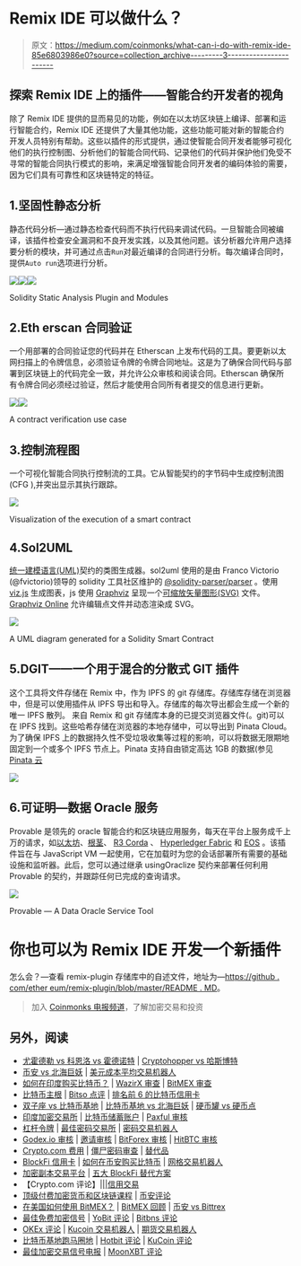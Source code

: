 # Remix IDE 可以做什么？

> 原文：<https://medium.com/coinmonks/what-can-i-do-with-remix-ide-85e6803986e0?source=collection_archive---------3----------------------->

## 探索 Remix IDE 上的插件——智能合约开发者的视角

除了 Remix IDE 提供的显而易见的功能，例如在以太坊区块链上编译、部署和运行智能合约，Remix IDE 还提供了大量其他功能，这些功能可能对新的智能合约开发人员特别有帮助。这些以插件的形式提供，通过使智能合同开发者能够可视化他们的执行控制图、分析他们的智能合同代码、记录他们的代码并保护他们免受不寻常的智能合同执行模式的影响，来满足增强智能合同开发者的编码体验的需要，因为它们具有可靠性和区块链特定的特征。

## 1.坚固性静态分析

静态代码分析—通过静态检查代码而不执行代码来调试代码。一旦智能合同被编译，该插件检查安全漏洞和不良开发实践，以及其他问题。该分析器允许用户选择要分析的模块，并可通过点击`Run`对最近编译的合同进行分析。每次编译合同时，提供`Auto run`选项进行分析。

![](img/be2be0de81d41d9823abc24a0f413dc5.png)![](img/e03a290766463d8bf3a466584a8912b7.png)![](img/f818bf7e7413df6c512f777ef2a3e907.png)

Solidity Static Analysis Plugin and Modules

## 2.Eth **erscan 合同验证**

一个用部署的合同验证您的代码并在 Etherscan 上发布代码的工具。要更新以太网扫描上的令牌信息，必须验证令牌的令牌合同地址。这是为了确保合同代码与部署到区块链上的代码完全一致，并允许公众审核和阅读合同。Etherscan 确保所有令牌合同必须经过验证，然后才能使用合同所有者提交的信息进行更新。

![](img/edb22dca87d9e722e34f5cf550403c9c.png)![](img/c240da22548bdb98af431bd11caac251.png)

A contract verification use case

## 3.控制流程图

一个可视化智能合同执行控制流的工具。它从智能契约的字节码中生成控制流图(CFG ),并突出显示其执行跟踪。

![](img/96f84ed4d58c043ce3be5f0b7c8a2dee.png)

Visualization of the execution of a smart contract

## 4.Sol2UML

[统一建模语言(UML)](https://en.wikipedia.org/wiki/Unified_Modeling_Language)契约的类图生成器。sol2uml 使用的是由 Franco Victorio (@fvictorio)领导的 solidity 工具社区维护的 [@solidity-parser/parser](https://github.com/solidity-parser/parser) 。使用 [viz.js](https://github.com/mdaines/viz.js/) 生成图表，js 使用 [Graphviz](http://www.graphviz.org/) 呈现一个[可缩放矢量图形(SVG)](https://en.wikipedia.org/wiki/Scalable_Vector_Graphics) 文件。 [Graphviz Online](https://dreampuf.github.io/GraphvizOnline/) 允许编辑点文件并动态渲染成 SVG。

![](img/9c6800073ad5f0efad6db33a4c549816.png)

A UML diagram generated for a Solidity Smart Contract

## 5.DGIT——一个用于混合的分散式 GIT 插件

这个工具将文件存储在 Remix 中，作为 IPFS 的 git 存储库。存储库存储在浏览器中，但是可以使用插件从 IPFS 导出和导入。存储库的每次导出都会生成一个新的唯一 IPFS 散列。
来自 Remix 和 git 存储库本身的已提交浏览器文件(。git)可以在 IPFS 找到。这些哈希存储在浏览器的本地存储中，可以导出到 Pinata Cloud。为了确保 IPFS 上的数据持久性不受垃圾收集等过程的影响，可以将数据无限期地固定到一个或多个 IPFS 节点上。Pinata 支持自由锁定高达 1GB 的数据(参见 [Pinata 云](https://pinata.cloud/)

![](img/e51adb0c6ac80ec7676d096fa7f1cf53.png)

## 6.可证明—数据 Oracle 服务

Provable 是领先的 oracle 智能合约和区块链应用服务，每天在平台上服务成千上万的请求，如[以太坊](https://docs.provable.xyz/#ethereum)、[根茎](https://docs.provable.xyz/#rootstock)、 [R3 Corda](https://docs.provable.xyz/#corda) 、 [Hyperledger Fabric](https://docs.provable.xyz/#fabric) 和 [EOS](https://docs.provable.xyz/#eos) 。该插件旨在与 JavaScript VM 一起使用，它在加载时为您的会话部署所有需要的基础设施和监听器。此后，您可以通过继承 usingOraclize 契约来部署任何利用 Provable 的契约，并跟踪任何已完成的查询请求。

![](img/b8700dbc0cb0e8d75d9d575c246e2043.png)

Provable — A Data Oracle Service Tool

# 你也可以为 Remix IDE 开发一个新插件

怎么会？—查看 remix-plugin 存储库中的自述文件，地址为—[https://github . com/ether eum/remix-plugin/blob/master/README . MD](https://github.com/ethereum/remix-plugin/blob/master/readme.md)。

> 加入 [Coinmonks 电报频道](https://t.me/coincodecap)，了解加密交易和投资

## 另外，阅读

*   [尤霍德勒 vs 科恩洛 vs 霍德诺特](/coinmonks/youhodler-vs-coinloan-vs-hodlnaut-b1050acde55a) | [Cryptohopper vs 哈斯博特](https://blog.coincodecap.com/cryptohopper-vs-haasbot)
*   [币安 vs 北海巨妖](https://blog.coincodecap.com/binance-vs-kraken) | [美元成本平均交易机器人](https://blog.coincodecap.com/pionex-dca-bot)
*   [如何在印度购买比特币？](/coinmonks/buy-bitcoin-in-india-feb50ddfef94) | [WazirX 审查](/coinmonks/wazirx-review-5c811b074f5b) | [BitMEX 审查](https://blog.coincodecap.com/bitmex-review)
*   [比特币主根](https://blog.coincodecap.com/bitcoin-taproot) | [Bitso 点评](https://blog.coincodecap.com/bitso-review) | [排名前 6 的比特币信用卡](/coinmonks/bitcoin-credit-card-bc8ab6f377c6)
*   [双子座 vs 比特币基地](https://blog.coincodecap.com/gemini-vs-coinbase) | [比特币基地 vs 北海巨妖](https://blog.coincodecap.com/kraken-vs-coinbase) | [硬币罐 vs 硬币点](https://blog.coincodecap.com/coinspot-vs-coinjar)
*   [印度加密交易所](/coinmonks/bitcoin-exchange-in-india-7f1fe79715c9) | [比特币储蓄账户](/coinmonks/bitcoin-savings-account-e65b13f92451) | [Paxful 审核](/coinmonks/paxful-review-4daf2354ab70)
*   [杠杆令牌](/coinmonks/leveraged-token-3f5257808b22) | [最佳密码交易所](/coinmonks/crypto-exchange-dd2f9d6f3769) | [密码交易机器人](https://blog.coincodecap.com/best-crypto-trading-bots)
*   [Godex.io 审核](/coinmonks/godex-io-review-7366086519fb) | [邀请审核](/coinmonks/invity-review-70f3030c0502) | [BitForex 审核](/coinmonks/bitforex-review-c4bb28d9e271) | [HitBTC 审核](/coinmonks/hitbtc-review-c5143c5d53c2)
*   [Crypto.com 费用](/coinmonks/binance-fees-8588ec17965) | [僵尸密码审查](/coinmonks/botcrypto-review-2021-build-your-own-trading-bot-coincodecap-6b8332d736c7) | [替代品](https://blog.coincodecap.com/crypto-com-alternatives)
*   [BlockFi 信用卡](https://blog.coincodecap.com/blockfi-credit-card) | [如何在币安购买比特币](https://blog.coincodecap.com/buy-bitcoin-binance) | [网格交易机器人](https://blog.coincodecap.com/grid-trading)
*   [加密副本交易平台](/coinmonks/top-10-crypto-copy-trading-platforms-for-beginners-d0c37c7d698c) | [五大 BlockFi 替代方案](https://blog.coincodecap.com/blockfi-alternatives)
*   【Crypto.com 评论】|[|](/coinmonks/crypto-com-review-f143dca1f74c)|[信用交易](/coinmonks/huobi-margin-trading-b3b06cdc1519)
*   [顶级付费加密货币和区块链课程](https://blog.coincodecap.com/blockchain-courses) | [币安评论](/coinmonks/binance-review-ee10d3bf3b6e)
*   [在美国如何使用 BitMEX？](https://blog.coincodecap.com/use-bitmex-in-usa) | [BitMEX 回顾](https://blog.coincodecap.com/bitmex-review) | [币安 vs Bittrex](https://blog.coincodecap.com/binance-vs-bittrex)
*   [最佳免费加密信号](https://blog.coincodecap.com/free-crypto-signals) | [YoBit 评论](/coinmonks/yobit-review-175464162c62) | [Bitbns 评论](/coinmonks/bitbns-review-38256a07e161)
*   [OKEx 评论](/coinmonks/okex-review-6b369304110f) | [Kucoin 交易机器人](/coinmonks/kucoin-trading-bot-automate-your-trades-8cf0ca2138e0) | [期货交易机器人](/coinmonks/futures-trading-bots-5a282ccee3f5)
*   [比特币基地跑马圈地](https://blog.coincodecap.com/coinbase-staking) | [Hotbit 评论](/coinmonks/hotbit-review-cd5bec41dafb) | [KuCoin 评论](https://blog.coincodecap.com/kucoin-review)
*   [最佳加密交易信号电报](/coinmonks/best-crypto-signals-telegram-5785cdbc4b2b) | [MoonXBT 评论](/coinmonks/moonxbt-review-6e4ab26d037)